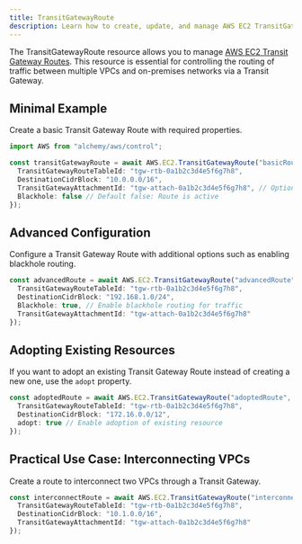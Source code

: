 ```yaml
---
title: TransitGatewayRoute
description: Learn how to create, update, and manage AWS EC2 TransitGatewayRoutes using Alchemy Cloud Control.
---
```


The TransitGatewayRoute resource allows you to manage [AWS EC2 Transit Gateway Routes](https://docs.aws.amazon.com/ec2/latest/userguide/). This resource is essential for controlling the routing of traffic between multiple VPCs and on-premises networks via a Transit Gateway.

## Minimal Example

Create a basic Transit Gateway Route with required properties.

```ts
import AWS from "alchemy/aws/control";

const transitGatewayRoute = await AWS.EC2.TransitGatewayRoute("basicRoute", {
  TransitGatewayRouteTableId: "tgw-rtb-0a1b2c3d4e5f6g7h8",
  DestinationCidrBlock: "10.0.0.0/16",
  TransitGatewayAttachmentId: "tgw-attach-0a1b2c3d4e5f6g7h8", // Optional but common
  Blackhole: false // Default false: Route is active
});
```

## Advanced Configuration

Configure a Transit Gateway Route with additional options such as enabling blackhole routing.

```ts
const advancedRoute = await AWS.EC2.TransitGatewayRoute("advancedRoute", {
  TransitGatewayRouteTableId: "tgw-rtb-0a1b2c3d4e5f6g7h8",
  DestinationCidrBlock: "192.168.1.0/24",
  Blackhole: true, // Enable blackhole routing for traffic
  TransitGatewayAttachmentId: "tgw-attach-0a1b2c3d4e5f6g7h8"
});
```

## Adopting Existing Resources

If you want to adopt an existing Transit Gateway Route instead of creating a new one, use the `adopt` property.

```ts
const adoptedRoute = await AWS.EC2.TransitGatewayRoute("adoptedRoute", {
  TransitGatewayRouteTableId: "tgw-rtb-0a1b2c3d4e5f6g7h8",
  DestinationCidrBlock: "172.16.0.0/12",
  adopt: true // Enable adoption of existing resource
});
```

## Practical Use Case: Interconnecting VPCs

Create a route to interconnect two VPCs through a Transit Gateway.

```ts
const interconnectRoute = await AWS.EC2.TransitGatewayRoute("interconnectRoute", {
  TransitGatewayRouteTableId: "tgw-rtb-0a1b2c3d4e5f6g7h8",
  DestinationCidrBlock: "10.1.0.0/16",
  TransitGatewayAttachmentId: "tgw-attach-0a1b2c3d4e5f6g7h8"
});
```